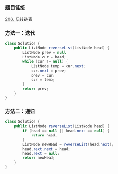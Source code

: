### 题目链接
[206. 反转链表](https://leetcode.cn/problems/reverse-linked-list)

### 方法一：迭代
```Java
class Solution {
    public ListNode reverseList(ListNode head) {
        ListNode prev = null;
        ListNode cur = head;
        while (cur != null) {
            ListNode temp = cur.next;
            cur.next = prev;
            prev = cur;
            cur = temp;
        }
        return prev;
    }
}
```

### 方法二：递归
```Java
class Solution {
    public ListNode reverseList(ListNode head) {
        if (head == null || head.next == null) {
            return head;
        }
        ListNode newHead = reverseList(head.next);
        head.next.next = head;
        head.next = null;
        return newHead;
    }
}
```